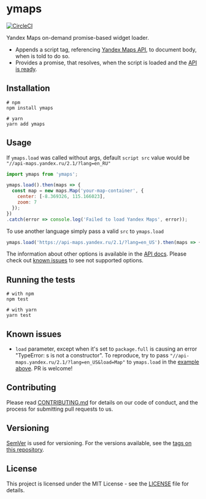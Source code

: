# ymaps

[![CircleCI](https://circleci.com/gh/sergeysolovev/ymaps.svg?style=shield)](https://circleci.com/gh/sergeysolovev/ymaps)

Yandex Maps on-demand promise-based widget loader.

* Appends a script tag, referencing [Yandex Maps API](https://tech.yandex.com/maps/jsapi/), to document body, when is told to do so.
* Provides a promise, that resolves, when the script is loaded and the [API is ready](https://tech.yandex.com/maps/doc/jsapi/2.1/dg/concepts/load-docpage/#api-ready).

## Installation

```shell
# npm
npm install ymaps

# yarn
yarn add ymaps
```

## Usage

If `ymaps.load` was called without args, default `script src` value would be `"//api-maps.yandex.ru/2.1/?lang=en_RU"`

```javascript
import ymaps from 'ymaps';

ymaps.load().then(maps => {
  const map = new maps.Map('your-map-container', {
    center: [-8.369326, 115.166023],
    zoom: 7
  });
})
.catch(error => console.log('Failed to load Yandex Maps', error));
```

To use another language simply pass a valid `src` to `ymaps.load`

```javascript
ymaps.load('https://api-maps.yandex.ru/2.1/?lang=en_US').then(maps => { /* ... */ })
```

The information about other options is available in the [API docs](https://tech.yandex.com/maps/doc/jsapi/2.1/dg/concepts/load-docpage/). Please check out [known issues](#known-issues) to see not supported options.

## Running the tests

```shell
# with npm
npm test

# with yarn
yarn test
```

## Known issues

* `load` parameter, except when it's set to `package.full` is causing an error "TypeError: s is not a constructor". To reproduce, try to pass `"//api-maps.yandex.ru/2.1/?lang=en_US&load=Map"` to `ymaps.load` in the [example above](#usage). PR is welcome!

## Contributing

Please read [CONTRIBUTING.md](CONTRIBUTING.md) for details on our code of conduct, and the process for submitting pull requests to us.

## Versioning

[SemVer](http://semver.org/) is used for versioning. For the versions available, see the [tags on this repository](https://github.com/sergeysolovev/ymaps/tags).

## License

This project is licensed under the MIT License - see the [LICENSE](LICENSE) file for details.
